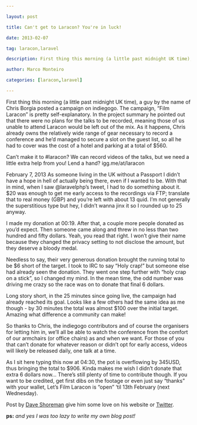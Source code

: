 ---
layout: post
title: Can't get to Laracon? You're in luck!
date: 2013-02-07
tag: laracon,laravel
description: First thing this morning (a little past midnight UK time), a guy by the name of Chris Borgia posted a campaign on indiegogo. The campaign, “Film Laracon” is pretty self-explanatory.
author: Marco Monteiro
categories: [laracon,laravel]
---

First thing this morning (a little past midnight UK time), a guy by the name of Chris Borgia posted a campaign on indiegogo. The campaign, “Film Laracon” is pretty self-explanatory. In the project summary he pointed out that there were no plans for the talks to be recorded, meaning those of us unable to attend Laracon would be left out of the mix. As it happens, Chris already owns the relatively wide range of gear necessary to record a conference and he’d managed to secure a slot on the guest list, so all he had to cover was the cost of a hotel and parking at a total of $560.
<!--more-->

Can’t make it to #laracon? We can record videos of the talks, but we need a little extra help from you! Lend a hand? igg.me/at/laracon

February 7, 2013
As someone living in the UK without a Passport I didn’t have a hope in hell of actually being there, even if I wanted to be. With that in mind, when I saw @laravelphp’s tweet, I had to do something about it. $20 was enough to get me early access to the recordings via FTP; translate that to real money (GBP) and you’re left with about 13 quid. I’m not generally the superstitious type but hey, I didn’t wanna jinx it so I rounded up to 25 anyway.

I made my donation at 00:19. After that, a couple more people donated as you’d expect. Then someone came along and threw in no less than two hundred and fifty dollars. Yeah, you read that right. I won’t give their name because they changed the privacy setting to not disclose the amount, but they deserve a bloody medal.

Needless to say, their very generous donation brought the running total to be $6 short of the target. I took to IRC to say “Holy crap!” but someone else had already seen the donation. They went one step further with “holy crap on a stick”, so I changed my mind. In the mean time, the odd number was driving me crazy so the race was on to donate that final 6 dollars.

Long story short, in the 25 minutes since going live, the campaign had already reached its goal. Looks like a few others had the same idea as me though - by 30 minutes the total was almost $100 over the initial target. Amazing what difference a community can make!

So thanks to Chris, the indiegogo contributors and of course the organisers for letting him in, we’ll all be able to watch the conference from the comfort of our armchairs (or office chairs) as and when we want. For those of you that can’t donate for whatever reason or didn’t opt for early access, videos will likely be released daily, one talk at a time.

As I sit here typing this now at 04:30, the pot is overflowing by 345USD, thus bringing the total to $906. Kinda makes me wish I didn’t donate that extra 6 dollars now… There’s still plenty of time to contribute though. If you want to be credited, get first dibs on the footage or even just say “thanks” with your wallet, Let’s Film Laracon is “open” ‘til 13th February (next Wednesday).

Post by [Dave Shoreman](http://www.codem0nk3y.com/2013/02/cant-get-to-laracon-youre-in-luck/) give him some love on his website or [Twitter](https://twitter.com/codem0nk3y).

**ps:** *and yes I was too lazy to write my own blog post!*